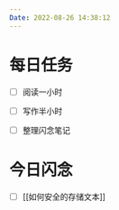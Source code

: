 ```yaml
---
Date: 2022-08-26 14:38:12
---
```


# 每日任务
- [ ] 阅读一小时
- [ ] 写作半小时
- [ ] 整理闪念笔记


# 今日闪念
- [ ] [[如何安全的存储文本]]




